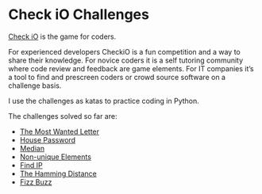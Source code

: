 
# Check iO Challenges

[Check iO](http://www.checkio.org/) is the game for coders.

For experienced developers CheckiO is a fun competition and a way to share their knowledge. For novice coders it is a self tutoring community where code review and feedback are game elements. For IT companies it’s a tool to find and prescreen coders or crowd source software on a challenge basis. 

I use the challenges as katas to practice coding in Python. 

The challenges solved so far are: 

- <a href="http://www.checkio.org/mission/most-wanted-letter/" target="_blank">The Most Wanted Letter</a>
- <a href="http://www.checkio.org/mission/house-password/" target="_blank">House Password</a>
- <a href="http://www.checkio.org/mission/median/" target="_blank">Median</a>
- <a href="http://www.checkio.org/mission/non-unique-elements/" target="_blank">Non-unique Elements</a>
- <a href="http://www.checkio.org/mission/find-ip/" target="_blank">Find IP</a>
- <a href="http://www.checkio.org/mission/hamming-distance2/" target="_blank">The Hamming Distance</a>
- <a href="http://www.checkio.org/mission/fizz-buzz/" target="_blank">Fizz Buzz</a>
